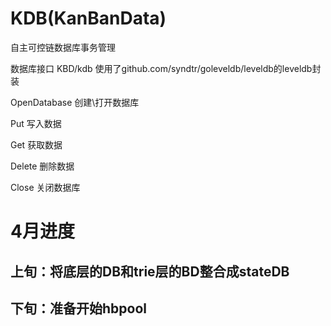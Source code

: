 # KDB(KanBanData)
自主可控链数据库事务管理

数据库接口 KBD/kdb
使用了github.com/syndtr/goleveldb/leveldb的leveldb封装

OpenDatabase 创建\打开数据库

Put 写入数据

Get 获取数据

Delete 删除数据

Close 关闭数据库

# 4月进度
## 上旬：将底层的DB和trie层的BD整合成stateDB

## 下旬：准备开始hbpool
